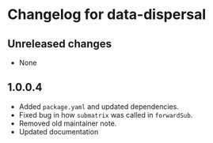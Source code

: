 # Changelog for data-dispersal

## Unreleased changes

* None

## 1.0.0.4

* Added `package.yaml` and updated dependencies.
* Fixed bug in how `submatrix` was called in `forwardSub`.
* Removed old maintainer note.
* Updated documentation
